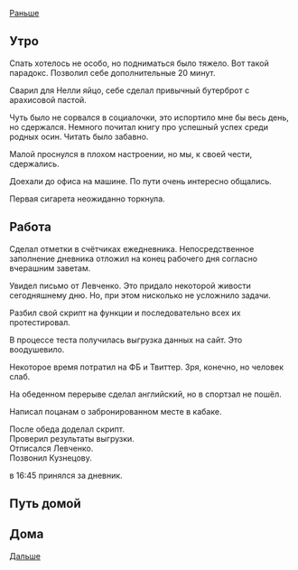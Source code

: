 [Раньше](2020.09.28.md)  
## Утро
Спать хотелось не особо, но подниматься было тяжело. Вот такой парадокс. Позволил себе дополнительные 20 минут.

Сварил для Нелли яйцо, себе сделал привычный бутерброт с арахисовой пастой.

Чуть было не сорвался в социалочки, это испортило мне бы весь день, но сдержался. Немного почитал книгу про успешный успех среди родных осин. Читать было забавно.

Малой проснулся в плохом настроении, но мы, к своей чести, сдержались.

Доехали до офиса на машине. По пути очень интересно общались.

Первая сигарета неожиданно торкнула.
## Работа
Сделал отметки в счётчиках ежедневника. Непосредственное заполнение дневника отложил на конец рабочего дня согласно вчерашним заветам.

Увидел письмо от Левченко. Это придало некоторой живости сегодняшнему дню. Но, при этом нисколько не усложнило задачи.

Разбил свой скрипт на функции и последовательно всех их протестировал.

В процессе теста получилась выгрузка данных на сайт. Это воодушевило.

Некоторое время потратил на ФБ и Твиттер. Зря, конечно, но человек слаб.

На обеденном перерыве сделал английский, но в спортзал не пошёл.

Написал поцанам о забронированном месте в кабаке.

После обеда доделал скрипт.  
Проверил результаты выгрузки.  
Отписался Левченко.  
Позвонил Кузнецову.

в 16:45 принялся за дневник.
## Путь домой
## Дома
[Дальше](2020.09.30.md)